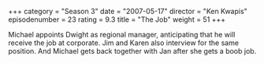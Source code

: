 +++
category = "Season 3"
date = "2007-05-17"
director = "Ken Kwapis"
episodenumber = 23
rating = 9.3
title = "The Job"
weight = 51
+++

Michael appoints Dwight as regional manager, anticipating that he will receive the job at corporate. Jim and Karen also interview for the same position. And Michael gets back together with Jan after she gets a boob job.